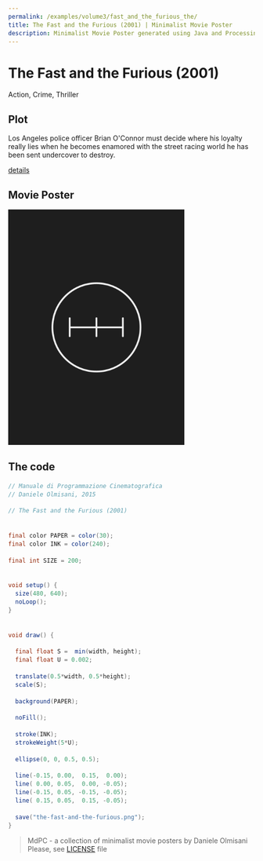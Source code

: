 ```yaml
---
permalink: /examples/volume3/fast_and_the_furious_the/
title: The Fast and the Furious (2001) | Minimalist Movie Poster
description: Minimalist Movie Poster generated using Java and Processing.
---
```


# The Fast and the Furious (2001)

Action, Crime, Thriller

## Plot
Los Angeles police officer Brian O'Connor must decide where his loyalty really lies when he becomes enamored with the street racing world he has been sent undercover to destroy.

[details](https://www.imdb.com/title/tt0232500/)

## Movie Poster
<img src="the-fast-and-the-furious.png"  width="360px" title="The Fast and the Furious">


## The code
```java
// Manuale di Programmazione Cinematografica
// Daniele Olmisani, 2015

// The Fast and the Furious (2001)


final color PAPER = color(30);
final color INK = color(240);

final int SIZE = 200;


void setup() {
  size(480, 640);
  noLoop();
}


void draw() {
  
  final float S =  min(width, height);
  final float U = 0.002;
  
  translate(0.5*width, 0.5*height);
  scale(S);
  
  background(PAPER);
  
  noFill();
  
  stroke(INK);
  strokeWeight(5*U);
  
  ellipse(0, 0, 0.5, 0.5);
  
  line(-0.15, 0.00,  0.15,  0.00);
  line( 0.00, 0.05,  0.00, -0.05);
  line(-0.15, 0.05, -0.15, -0.05);
  line( 0.15, 0.05,  0.15, -0.05);
  
  save("the-fast-and-the-furious.png");
}

```

> MdPC - a collection of minimalist movie posters
> by Daniele Olmisani
> Please, see [LICENSE](../../../LICENSE) file
